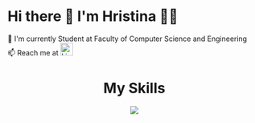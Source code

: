 # Hi there 👋 I'm Hristina 👩‍💻
🌱 I'm currently Student at Faculty of Computer Science and Engineering  
📫 Reach me at  <a href="www.linkedin.com/in/hristina-trajceska-1a9b22367">
    <img src="https://cdn1.iconfinder.com/data/icons/logotypes/32/circle-linkedin-1024.png" alt="LinkedIn Badge" width='25' height='25'/>
  </a>
<h1 align="center">My Skills</h1>
<p align="center">
  <a href="https://skillicons.dev">
    <img src="https://skillicons.dev/icons?i=js,java,react,kotlin,laravel,nextjs,nodejs,php,postgres,postman,html,css,c,cs,cpp,dart,django,docker,kubernetes,dotnet,ember,figma,flutter,wordpress,github&perline=6" />
  </a>
</p>

